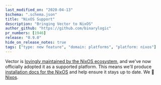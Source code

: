 ```yaml
---
last_modified_on: "2020-04-13"
$schema: ".schema.json"
title: "NixOS Support"
description: "Bringing Vector to NixOS"
author_github: "https://github.com/binarylogic"
pr_numbers: [1946]
release: "0.9.0"
hide_on_release_notes: true
tags: ["type: new feature", "domain: platforms", "platform: nixos"]
---
```


Vector is [lovingly maintained by the NixOS ecosystem][urls.vector_nix_package],
and we've now officially adopted it as a supported platform. This means we'll
produce [installation docs for the NixOS][docs.operating-systems.nixos] and
help ensure it stays up to date. We 💖 [Nixos][urls.nixos].

[docs.operating-systems.nixos]: /docs/setup/installation/operating-systems/nixos/
[urls.nixos]: https://nixos.org/
[urls.vector_nix_package]: https://github.com/NixOS/nixpkgs/blob/master/pkgs/tools/misc/vector/default.nix
